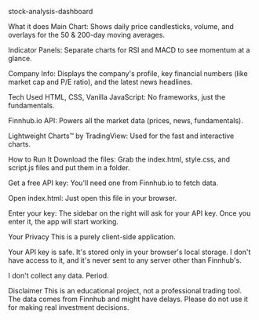 stock-analysis-dashboard

What it does
Main Chart: Shows daily price candlesticks, volume, and overlays for the 50 & 200-day moving averages.

Indicator Panels: Separate charts for RSI and MACD to see momentum at a glance.

Company Info: Displays the company's profile, key financial numbers (like market cap and P/E ratio), and the latest news headlines.

Tech Used
HTML, CSS, Vanilla JavaScript: No frameworks, just the fundamentals.

Finnhub.io API: Powers all the market data (prices, news, fundamentals).

Lightweight Charts™ by TradingView: Used for the fast and interactive charts.

How to Run It
Download the files: Grab the index.html, style.css, and script.js files and put them in a folder.

Get a free API key: You'll need one from Finnhub.io to fetch data.

Open index.html: Just open this file in your browser.

Enter your key: The sidebar on the right will ask for your API key. Once you enter it, the app will start working.

Your Privacy
This is a purely client-side application.

Your API key is safe. It's stored only in your browser's local storage. I don't have access to it, and it's never sent to any server other than Finnhub's.

I don't collect any data. Period.

Disclaimer
This is an educational project, not a professional trading tool. The data comes from Finnhub and might have delays. Please do not use it for making real investment decisions.
